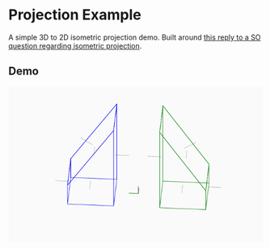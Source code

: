 # Projection Example
A simple 3D to 2D isometric projection demo. Built around [this reply to a SO question regarding isometric projection](https://stackoverflow.com/a/28614357/8159678).

## Demo
![Demo](demo.gif)